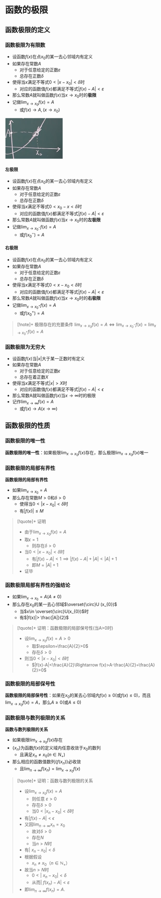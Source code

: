 # 函数的极限

## 函数极限的定义

### 函数极限为有限数

- 设函数$f(x)$在点$x_0$的某一去心邻域内有定义
- 如果存在常数$A$
	- 对于任意给定的正数$\varepsilon$
	- 总存在正数$\delta$
- 使得当$x$满足不等式$0<|x-x_0|<\delta$时
	- 对应的函数值$f(x)$都满足不等式$|f(x)-A|<\varepsilon$
- 那么常数$A$就叫做函数$f(x)$当$x \to x_0$时的**极限**
- 记做$\lim_{ x \to x_{0} }f(x)=A$
	- 或$f(x)\to A,(x\to x_{0})$

![../../attachment/Pasted image 20240312135720.png](../../attachment/Pasted%20image%2020240312135720.png)


#### 左极限


- 设函数$f(x)$在点$x_0$的某一去心邻域内有定义
- 如果存在常数$A$
	- 对于任意给定的正数$\varepsilon$
	- 总存在正数$\delta$
- 使得当$x$满足不等式$0<x_0-x<\delta$时
	- 对应的函数值$f(x)$都满足不等式$|f(x)-A|<\varepsilon$
- 那么常数$A$就叫做函数$f(x)$当$x \to x_0$时的**左极限**
- 记做$\lim_{ x \to x^{-}_{0} }f(x)=A$
	- 或$f(x_{0}^{-})= A$


#### 右极限



- 设函数$f(x)$在点$x_0$的某一去心邻域内有定义
- 如果存在常数$A$
	- 对于任意给定的正数$\varepsilon$
	- 总存在正数$\delta$
- 使得当$x$满足不等式$0<x-x_0<\delta$时
	- 对应的函数值$f(x)$都满足不等式$|f(x)-A|<\varepsilon$
- 那么常数$A$就叫做函数$f(x)$当$x \to x_0$时的**右极限**
- 记做$\lim_{ x \to x^{+}_{0} }f(x)=A$
	- 或$f(x_{0}^{+})= A$

>[!note]+ 极限存在的充要条件
> $\lim_{x\to x_0}f(x)=A\iff \lim_{x\to x_0^-}f(x)=\lim_{x\to x_0^+}f(x)=A$


### 函数极限为无穷大

- 设函数$f(x)$当$|x|$大于某一正数时有定义
- 如果存在常数$A$
	- 对于任意给定的正数$\epsilon$
	- 总存在着正数$X$
- 使得当$x$满足不等式$|x|>X$时
	- 对应的函数值$f(x)$都满足不等式$|f(x)-A|<\epsilon$
- 那么常数A就叫做函数$f(x)$当$x\to \infty$时的极限
- 记作$\lim_{x \to \infty} f(x)=A$
	- 或$f(x) \to A( x \to \infty )$

## 函数极限的性质

### 函数极限的唯一性

**函数极限的唯一性**：如果极限$\lim_{x\to x_0}f(x)$存在，那么极限$\lim_{x\to x_0}f(x)$唯一

### 函数极限的局部有界性

**函数极限的局部有界性**
- 如果$\lim_{ x \to x_{0} }=A$
- 那么存在常数$M>0$和$\delta>0$
	- 使得当$0<|x-x_{0}|<\delta$时
	- 有$|f(x)|\leq M$

>[!quote]+ 证明
> - 由于$\lim_{x\to x_0}f(x)=A$
> - 取$\epsilon=1$
> 	- 则存在$\delta>0$
> - 当$0<|x-x_0|<\delta$时
> 	- 有$|f(x)-A|<1\implies|f(x)-A|+|A|<|A|+1$
> 	- 即$M=|A|+1$
> - 证毕


### 函数极限局部有界性的强结论

- 如果$\lim_{ x \to x_{0} }=A(A\neq 0)$
- 那么存在$x_{0}$的某一去心邻域$\overset{\circ}U (x_{0})$
	- 当$x\in \overset{\circ}U(x_{0})$时
	- 有$|f(x)|> \frac{|A|}{2}$


>[!quote]+ 证明：函数极限的局部保号性(当A>0时)
> - 设$\lim_{x\to x_0}f(x)=A>0$
> 	- 取$\epsilon=\frac{A}{2}>0$
> 	- 存在$\delta >0$
> - 则当$0<|x-x_0|<\delta$时
> 	- $|f(x)-A|<\frac{A}{2}\Rightarrow f(x)>A-\frac{A}{2}=\frac{A}{2}>0$

### 函数极限的局部保号性

**函数极限的局部保号性**：如果在$x_{0}$的某去心邻域内$f(x)\geq 0$(或$f(x)\leq 0$)，而且$\lim_{ x \to x_{0} }f(x)=A$，那么$A\geq 0$(或$A\leq 0$)

### 函数极限与数列极限的关系

**函数与数列极限的关系**
- 如果极限$\lim_{ x \to x_{0} }f(x)$存在
- $\{ x_{n} \}$为函数$f(x)$的定义域内任意收敛于$x_{0}$的数列
	- 且满足$x_{n}\neq x_{0}(n\in N_{+})$
- 那么相应的函数值数列$\{ f(x_{n}) \}$必收敛
	- 且$\lim_{ n \to \infty }f(x_{n})=\lim_{ x \to x_{0} }f(x)$

>[!quote]+ 证明：函数与数列极限的关系
> - 设$\lim_{x\to x_0}f(x)=A$
> 	- 则任意$\:\varepsilon>0$
> 	- 存在$\delta>0$
> 	- 当$0<|x_{n}- x_{0}|<\delta$时
> - 有$|f(x)-A|<\epsilon$
> - 又因$\lim_{n\rightarrow\infty}x_n=x_0$
> 	- 故对$\delta>0$
> 	- 存在$N$
> 	- 当$n>N$时
> - 有$\left\lvert\:x_n-x_0\right\rvert<\delta$
> - 根据假设
> 	- $x_n\neq x_0$（$n\in\mathbb{N}_+$）
> - 故当$n>N$时
> 	- $0<\left\lvert\:x_n-x_0\right\rvert<\delta$
> 	- 从而$\left\lvert\:f(x_n)-A\right\rvert<\varepsilon$
> - 即$\lim_{n\rightarrow\infty}f(x_n)=A$.
